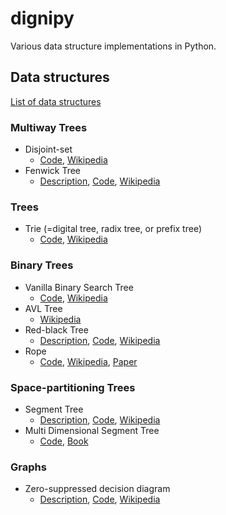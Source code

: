 # dignipy
Various data structure implementations in Python.

## Data structures
[List of data structures](https://en.wikipedia.org/wiki/List_of_data_structures)

### Multiway Trees

- Disjoint-set
  - [Code](./multiwayTree/disjointSet.py), [Wikipedia](https://en.wikipedia.org/wiki/Disjoint-set_data_structure)
- Fenwick Tree
  - [Description](./descriptions/FenwickTree.md), [Code](./multiwayTree/fenwickTree.py), [Wikipedia](https://en.wikipedia.org/wiki/Fenwick_tree)

### Trees

- Trie (=digital tree, radix tree, or prefix tree)
  - [Code](Trie/trie.py), [Wikipedia](https://en.wikipedia.org/wiki/Trie)

### Binary Trees

- Vanilla Binary Search Tree
  - [Code](./binaryTree/BST.py), [Wikipedia](https://en.wikipedia.org/wiki/Binary_search_tree)
- AVL Tree
  - [Wikipedia](https://en.wikipedia.org/wiki/AVL_tree)
- Red-black Tree
  - [Description](./descriptions/RedBlackTree.md), [Code](./binaryTree/redBlackTree.py), [Wikipedia](https://en.wikipedia.org/wiki/Red%E2%80%93black_tree)
- Rope
  - [Code](./binaryTree/rope.py), [Wikipedia](https://en.wikipedia.org/wiki/Rope_%28data_structure%29), [Paper](https://www.cs.rit.edu/usr/local/pub/jeh/courses/QUARTERS/FP/Labs/CedarRope/rope-paper.pdf)

### Space-partitioning Trees

- Segment Tree
  - [Description](./descriptions/segmentTree.md), [Code](./spacePartitioningTree/segmentTree.py), [Wikipedia](https://en.wikipedia.org/wiki/Segment_tree)
- Multi Dimensional Segment Tree
  - [Code](./spacePartitioningTree/nDimSegmentTree.py), [Book](https://books.google.co.kr/books?id=b1INPTC3w_QC&pg=PA17&lpg=PA17&dq=multi-level+segment+tree+implementation&source=bl&ots=dCilji4VfN&sig=wF6bBKAD5kRSDVrgADbhd_JtslU&hl=en&sa=X&ei=EVBeUbn2LYO70gHwoYDwBQ&redir_esc=y#v=onepage&q&f=false)

### Graphs

- Zero-suppressed decision diagram
  -  [Description](./descriptions/ZDD.md), [Code](./graph/ZDD.py), [Wikipedia](https://en.wikipedia.org/wiki/Zero-suppressed_decision_diagram)
